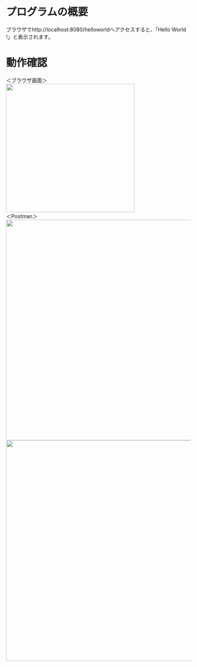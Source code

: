 # プログラムの概要
ブラウザでhttp://localhost:8080/helloworldへアクセスすると、「Hello World !」と表示されます。
# 動作確認
＜ブラウザ画面＞</br>
<kbd><img src="https://github.com/Kito-Java2307/Java-6rdTheme/assets/141001192/e83ca817-d199-4f28-9000-9bb67aa430d7" width="350"></kbd></br>
＜Postman＞</br>
<kbd><img src="https://github.com/Kito-Java2307/Java-6rdTheme/assets/141001192/cecd85ad-e5cc-4d4f-b69a-c010e7667739" width="600"></kbd></br>
<kbd><img src="https://github.com/Kito-Java2307/Java-6rdTheme/assets/141001192/0fd976eb-e093-4bea-9115-0f9d69d3cebc" width="600"></kbd></br>



